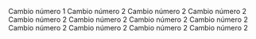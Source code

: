 Cambio número 1
Cambio número 2
Cambio número 2
Cambio número 2
Cambio número 2
Cambio número 2
Cambio número 2
Cambio número 2
Cambio número 2
Cambio número 2
Cambio número 2
Cambio número 2
